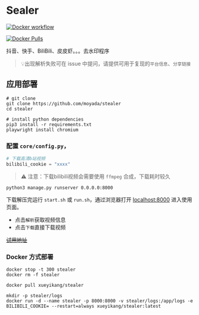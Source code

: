 # Sealer

[![Docker workflow](https://img.shields.io/github/actions/workflow/status/moyada/stealer/docker-image.yml?logo=github)](https://img.shields.io/github/actions/workflow/status/moyada/stealer/docker-image.yml)

[![Docker Pulls](https://img.shields.io/docker/pulls/xueyikang/stealer.svg)](https://hub.docker.com/r/xueyikang/stealer/)

抖音、快手、BiliBili、皮皮虾。。。去水印程序 

> 💡出现解析失败可在 issue 中提问，请提供可用于复现的`平台信息`、`分享链接`

## 应用部署

```shell
# git clone
git clone https://github.com/moyada/stealer
cd stealer

# install python dependencies
pip3 install -r requirements.txt
playwright install chromium
```

### 配置 `core/config.py`，

```python
# 下载高清b站视频
bilibili_cookie = "xxxx"
```
> ⚠️ 注意：下载bilibili视频会需要使用 `ffmpeg` 合成，下载耗时较久

```shell
python3 manage.py runserver 0.0.0.0:8000
```

下载解压完运行 `start.sh` 或 `run.sh`，通过浏览器打开 [localhost:8000](http://localhost:8000) 进入使用页面。

- 点击`解析`获取视频信息
- 点击`下载`直接下载视频

[~~试用地址~~](http://127.0.0.01:8000/#/) 

### Docker 方式部署

```shell
docker stop -t 300 stealer
docker rm -f stealer

docker pull xueyikang/stealer

mkdir -p stealer/logs
docker run -d --name stealer -p 8000:8000 -v stealer/logs:/app/logs -e BILIBILI_COOKIE= --restart=always xueyikang/stealer:latest
```